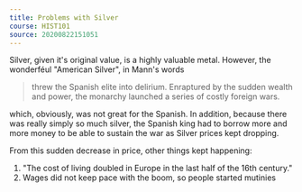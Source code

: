 ```yaml
---
title: Problems with Silver
course: HIST101
source: 20200822151051
---
```


Silver, given it's original value, is a highly valuable metal. However, the wonderféul "American Silver", in Mann's words

> threw the Spanish elite into delirium. Enraptured by the sudden wealth and power, the monarchy launched a series of costly foreign wars.  

which, obviously, was not great for the Spanish. In addition, because there was really simply so much silver, the Spanish king had to borrow more and more money to be able to sustain the war as Silver prices kept dropping.

From this sudden decrease in price, other things kept happening:

1. "The cost of living doubled in Europe in the last half of the 16th century."
2. Wages did not keep pace with the boom, so people started mutinies